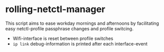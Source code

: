 # rolling-netctl-manager
This script aims to ease workday mornings and afternoons by facilitating easy netctl-profile passphrase changes and profile switcing. 

- Wifi-interface is reset between profile switches
- `ip link` debug-information is printed after each interface-event
